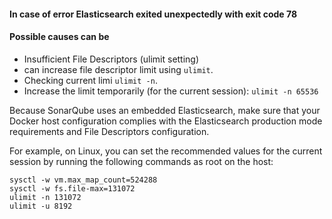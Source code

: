 #### In case of error Elasticsearch exited unexpectedly with exit code 78
#### Possible causes can be
- Insufficient File Descriptors (ulimit setting)
- can increase file descriptor limit using `ulimit`.
- Checking current limi `ulimit -n`.
- Increase the limit temporarily (for the current session): `ulimit -n 65536`

Because SonarQube uses an embedded Elasticsearch, make sure that your Docker host configuration complies with the Elasticsearch production mode requirements⁠ and File Descriptors configuration⁠.

For example, on Linux, you can set the recommended values for the current session by running the following commands as root on the host:

```
sysctl -w vm.max_map_count=524288
sysctl -w fs.file-max=131072
ulimit -n 131072
ulimit -u 8192
```


